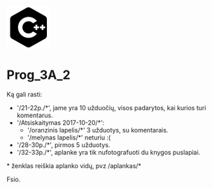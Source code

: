 ![Alt text](https://github.com/UnicodeMan/Prog_3A_2/raw/master/Kita/Icons/icons8-C%2B%2B%20Filled-100.png)
# Prog_3A_2

Ką gali rasti:

  * '/21-22p./*', jame yra 10 užduočių, visos padarytos, kai kurios turi komentarus.
  * '/Atsiskaitymas 2017-10-20/*':
    * '/oranzinis lapelis/*' 3 užduotys, su komentarais.
    * '/melynas lapelis/*' neturiu :(
  * '/28-30p./*', pirmos 5 užduotys.
  * '/32-33p./*', aplanke yra tik nufotografuoti du knygos puslapiai.

\* ženklas reiškia aplanko vidų, pvz /aplankas/*

Fsio.
